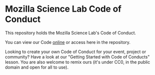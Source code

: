 # Mozilla Science Lab Code of Conduct
This repository holds the Mozilla Science Lab's Code of Conduct. 

You can view our Code [online](https://mozillascience.org/code-of-conduct) or access here in the repository.

Looking to create your own Code of Conduct for your event, project or community? Have a look at our "Getting Started with Code of Conducts" lesson. You are also welcome to remix ours (it's under CC0, in the public domain and open for all to use). 
